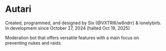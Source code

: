 # Autari
Created, programmed, and designed by Six (@VXTRI6/w6ndrr) & lonelybirb. In development since October 27, 2024 (halted Oct 19, 2025)

Moderation bot that offers versatile features with a main focus on preventing nukes and raids.
